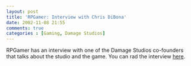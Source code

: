 ```yaml
---
layout: post
title: 'RPGamer: Interview with Chris DiBona'
date: 2002-11-08 21:55
comments: true
categories : [Gaming, Damage Studios]
---  
```


RPGamer has an interview with one of the Damage Studios co-founders that talks about the studio and the game. You can rad the interview <a href="http://www.rpgamer.com/features/rekoninterview/rekoninterview.html">here</a>.




